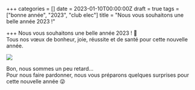 +++
categories = []
date = 2023-01-10T00:00:00Z
draft = true
tags = ["bonne année", "2023", "club elec"]
title = "Nous vous souhaitons une belle année 2023 !"

+++
Nous vous souhaitons une belle année 2023 ! 🥳  
Tous nos vœux de bonheur, joie, réussite et de santé pour cette nouvelle année.

![](/uploads/bonne_annee_2023.jpg)

Bon, nous sommes un peu retard...  
Pour nous faire pardonner, nous vous préparons quelques surprises pour cette nouvelle année 😜